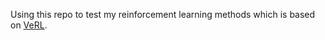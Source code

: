 Using this repo to test my reinforcement learning methods which is based on [VeRL](https://github.com/volcengine/verl).